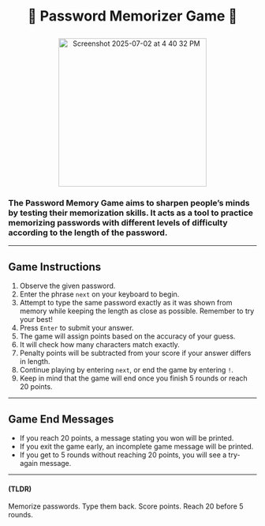 # <p align="center"> 🔐 Password Memorizer Game 🔐 </p>

<p align="center"><img width="300" alt="Screenshot 2025-07-02 at 4 40 32 PM" src="https://github.com/user-attachments/assets/25d16669-dd46-4410-89ab-8f605543a495" /></p>

### The Password Memory Game aims to sharpen people’s minds by testing their memorization skills. It acts as a tool to practice memorizing passwords with different levels of difficulty according to the length of the password. 


<hr>


## Game Instructions

1. Observe the given password.
2. Enter the phrase `next` on your keyboard to begin.
3. Attempt to type the same password exactly as it was shown from memory while keeping the length as close as possible. Remember to try your best!
4. Press `Enter` to submit your answer.
5. The game will assign points based on the accuracy of your guess.
6. It will check how many characters match exactly.
7. Penalty points will be subtracted from your score if your answer differs in length.
8. Continue playing by entering `next`, or end the game by entering `!`.
9. Keep in mind that the game will end once you finish 5 rounds or reach 20 points.

---

## Game End Messages

- If you reach 20 points, a message stating you won will be printed.
- If you exit the game early, an incomplete game message will be printed.
- If you get to 5 rounds without reaching 20 points, you will see a try-again message.

<hr>

#### (TLDR)
Memorize passwords. Type them back. Score points. Reach 20 before 5 rounds.
